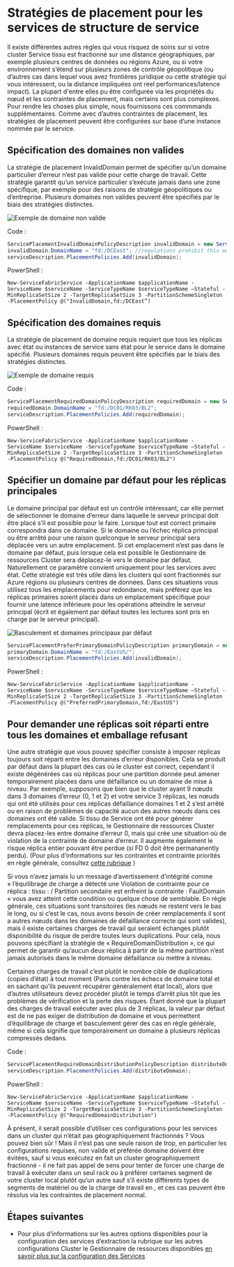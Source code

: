 <properties
   pageTitle="Responsable de ressources Cluster Service TISSU - stratégies de positionnement | Microsoft Azure"
   description="Vue d’ensemble de règles pour tissu de Services et des stratégies de placement supplémentaires"
   services="service-fabric"
   documentationCenter=".net"
   authors="masnider"
   manager="timlt"
   editor=""/>

<tags
   ms.service="Service-Fabric"
   ms.devlang="dotnet"
   ms.topic="article"
   ms.tgt_pltfrm="NA"
   ms.workload="NA"
   ms.date="08/19/2016"
   ms.author="masnider"/>

# <a name="placement-policies-for-service-fabric-services"></a>Stratégies de placement pour les services de structure de service
Il existe différentes autres règles qui vous risquez de soins sur si votre cluster Service tissu est fractionné sur une distance géographiques, par exemple plusieurs centres de données ou régions Azure, ou si votre environnement s’étend sur plusieurs zones de contrôle géopolitique (ou d’autres cas dans lequel vous avez frontières juridique ou cette stratégie qui vous intéressent, ou la distance impliquées ont réel performances/latence impact). La plupart d'entre elles pu être configurée via les propriétés du nœud et les contraintes de placement, mais certains sont plus complexes. Pour rendre les choses plus simple, nous fournissons ces commmands supplémentaires. Comme avec d’autres contraintes de placement, les stratégies de placement peuvent être configurées sur base d’une instance nommée par le service.

## <a name="specifying-invalid-domains"></a>Spécification des domaines non valides
La stratégie de placement InvalidDomain permet de spécifier qu’un domaine particulier d’erreur n’est pas valide pour cette charge de travail. Cette stratégie garantit qu’un service particulier s’exécute jamais dans une zone spécifique, par exemple pour des raisons de stratégie géopolitiques ou d’entreprise. Plusieurs domaines non valides peuvent être spécifiés par le biais des stratégies distinctes.

![Exemple de domaine non valide][Image1]

Code :

```csharp
ServicePlacementInvalidDomainPolicyDescription invalidDomain = new ServicePlacementInvalidDomainPolicyDescription();
invalidDomain.DomainName = "fd:/DCEast"; //regulations prohibit this workload here
serviceDescription.PlacementPolicies.Add(invalidDomain);
```

PowerShell :

```posh
New-ServiceFabricService -ApplicationName $applicationName -ServiceName $serviceName -ServiceTypeName $serviceTypeName –Stateful -MinReplicaSetSize 2 -TargetReplicaSetSize 3 -PartitionSchemeSingleton -PlacementPolicy @("InvalidDomain,fd:/DCEast”)
```
## <a name="specifying-required-domains"></a>Spécification des domaines requis
La stratégie de placement de domaine requis requiert que tous les réplicas avec état ou instances de service sans état pour le service dans le domaine spécifié. Plusieurs domaines requis peuvent être spécifiés par le biais des stratégies distinctes.

![Exemple de domaine requis][Image2]

Code :

```csharp
ServicePlacementRequiredDomainPolicyDescription requiredDomain = new ServicePlacementRequiredDomainPolicyDescription();
requiredDomain.DomainName = "fd:/DC01/RK03/BL2";
serviceDescription.PlacementPolicies.Add(requiredDomain);
```

PowerShell :

```posh
New-ServiceFabricService -ApplicationName $applicationName -ServiceName $serviceName -ServiceTypeName $serviceTypeName –Stateful -MinReplicaSetSize 2 -TargetReplicaSetSize 3 -PartitionSchemeSingleton -PlacementPolicy @("RequiredDomain,fd:/DC01/RK03/BL2")
```

## <a name="specifying-a-preferred-domain-for-the-primary-replicas"></a>Spécifier un domaine par défaut pour les réplicas principales
Le domaine principal par défaut est un contrôle intéressant, car elle permet de sélectionner le domaine d’erreur dans laquelle le serveur principal doit être placé s’il est possible pour le faire. Lorsque tout est correct primaire correspondra dans ce domaine. Si le domaine ou l’échec réplica principal ou être arrêté pour une raison quelconque le serveur principal sera déplacée vers un autre emplacement. Si cet emplacement n’est pas dans le domaine par défaut, puis lorsque cela est possible le Gestionnaire de ressources Cluster sera déplacez-le vers le domaine par défaut. Naturellement ce paramètre convient uniquement pour les services avec état. Cette stratégie est très utile dans les clusters qui sont fractionnés sur Azure régions ou plusieurs centres de données. Dans ces situations vous utilisez tous les emplacements pour redondance, mais préférez que les réplicas primaires soient placés dans un emplacement spécifique pour fournir une latence inférieure pour les opérations atteindre le serveur principal (écrit et également par défaut toutes les lectures sont pris en charge par le serveur principal).

![Basculement et domaines principaux par défaut][Image3]

```csharp
ServicePlacementPreferPrimaryDomainPolicyDescription primaryDomain = new ServicePlacementPreferPrimaryDomainPolicyDescription();
primaryDomain.DomainName = "fd:/EastUS/";
serviceDescription.PlacementPolicies.Add(invalidDomain);
```

PowerShell :

```posh
New-ServiceFabricService -ApplicationName $applicationName -ServiceName $serviceName -ServiceTypeName $serviceTypeName –Stateful -MinReplicaSetSize 2 -TargetReplicaSetSize 3 -PartitionSchemeSingleton -PlacementPolicy @("PreferredPrimaryDomain,fd:/EastUS")
```

## <a name="requiring-replicas-to-be-distributed-among-all-domains-and-disallowing-packing"></a>Pour demander une réplicas soit réparti entre tous les domaines et emballage refusant
Une autre stratégie que vous pouvez spécifier consiste à imposer réplicas toujours soit réparti entre les domaines d’erreur disponibles. Cela se produit par défaut dans la plupart des cas où le cluster est correct, cependant il existe dégénérées cas où réplicas pour une partition donnée peut amener temporairement placées dans une défaillance ou un domaine de mise à niveau. Par exemple, supposons que bien que le cluster ayant 9 nœuds dans 3 domaines d’erreur (0, 1 et 2) et votre service 3 réplicas, les nœuds qui ont été utilisés pour ces réplicas défaillance domaines 1 et 2 s’est arrêté ou en raison de problèmes de capacité aucun des autres nœuds dans ces domaines ont été valide. Si tissu de Service ont été pour générer remplacements pour ces réplicas, le Gestionnaire de ressources Cluster devra placez-les entre domaine d’erreur 0, mais qui crée une situation où de violation de la contrainte de domaine d’erreur. Il augmente également le risque réplica entier pouvant être perdue (si FD 0 doit être permananently perdu). (Pour plus d’informations sur les contraintes et contrainte priorités en règle générale, consultez [cette rubrique](service-fabric-cluster-resource-manager-management-integration.md#constraint-priorities) )

Si vous n’avez jamais lu un message d’avertissement d’intégrité comme « l’équilibrage de charge a détecté une Violation de contrainte pour ce réplica : tissu : /<some service name> Partition secondaire <some partition ID> est enfreint la contrainte : FaultDomain « vous avez atteint cette condition ou quelque chose de semblable. En règle générale, ces situations sont transitoires (les nœuds ne restent vers le bas le long, ou si c’est le cas, nous avons besoin de créer remplacements il sont a autres nœuds dans les domaines de défaillance correcte qui sont valides), mais il existe certaines charges de travail qui seraient échanges plutôt disponibilité du risque de perdre toutes leurs duplications. Pour cela, nous pouvons spécifiant la stratégie de « RequireDomainDistribution », ce qui permet de garantir qu’aucun deux réplica à partir de la même partition n’est jamais autorisés dans le même domaine défaillance ou mettre à niveau.

Certaines charges de travail c’est plutôt le nombre cible de duplications (copies d’état) à tout moment (Paris contre les échecs de domaine total et en sachant qu’ils peuvent récupérer généralement état local), alors que d’autres utilisateurs devez procéder plutôt le temps d’arrêt plus tôt que les problèmes de vérification et la perte des risques. Étant donné que la plupart des charges de travail exécuter avec plus de 3 réplicas, la valeur par défaut est de ne pas exiger de distribution de domaine et vous permettent d’équilibrage de charge et basculement gérer des cas en règle générale, même si cela signifie que temporairement un domaine a plusieurs réplicas compressés dedans.

Code :

```csharp
ServicePlacementRequireDomainDistributionPolicyDescription distributeDomain = new ServicePlacementRequireDomainDistributionPolicyDescription();
serviceDescription.PlacementPolicies.Add(distributeDomain);
```

PowerShell :

```posh
New-ServiceFabricService -ApplicationName $applicationName -ServiceName $serviceName -ServiceTypeName $serviceTypeName –Stateful -MinReplicaSetSize 2 -TargetReplicaSetSize 3 -PartitionSchemeSingleton -PlacementPolicy @("RequiredDomainDistribution")
```

À présent, il serait possible d’utiliser ces configurations pour les services dans un cluster qui n’était pas géographiquement fractionnés ? Vous pouvez bien sûr ! Mais il n’est pas une seule raison de trop, en particulier les configurations requises, non valide et préférée domaine doivent être évitées, sauf si vous exécutez en fait un cluster géographiquement fractionné - il ne fait pas appel de sens pour tenter de forcer une charge de travail à exécuter dans un seul rack ou à préférer certaines segment de votre cluster local plutôt qu’un autre sauf s’il existe différents types de segments de matériel ou de la charge de travail en , et ces cas peuvent être résolus via les contraintes de placement normal.

## <a name="next-steps"></a>Étapes suivantes
- Pour plus d’informations sur les autres options disponibles pour la configuration des services d’extraction la rubrique sur les autres configurations Cluster le Gestionnaire de ressources disponibles [en savoir plus sur la configuration des Services](service-fabric-cluster-resource-manager-configure-services.md)

[Image1]:./media/service-fabric-cluster-resource-manager-advanced-placement-rules-placement-policies/cluster-invalid-placement-domain.png
[Image2]:./media/service-fabric-cluster-resource-manager-advanced-placement-rules-placement-policies/cluster-required-placement-domain.png
[Image3]:./media/service-fabric-cluster-resource-manager-advanced-placement-rules-placement-policies/cluster-preferred-primary-domain.png
